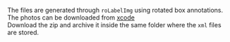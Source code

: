 The files are generated through `roLabelImg` using rotated box annotations. <br/>
The photos can be downloaded from <a href="https://apps.apple.com/us/app/xcode/id497799835?mt=12" target="_blank">xcode</a> <br/>
Download the zip and archive it inside the same folder where the `xml` files are stored.